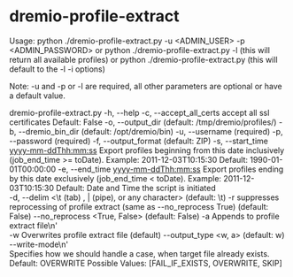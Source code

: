 # dremio-profile-extract

Usage:
python ./dremio-profile-extract.py -u <ADMIN_USER> -p <ADMIN_PASSWORD>
or
python ./dremio-profile-extract.py -l  (this will return all available profiles)
or
python ./dremio-profile-extract.py     (this will default to the -l -i options)


Note: -u and -p or -l are required, all other parameters are optional or have a default value.

dremio-profile-extract.py <options below>
   -h, --help
   -c, --accept_all_certs
       accept all ssl certificates
       Default: False
   -o, --output_dir <profile output dir> (default: /tmp/dremio/profiles/)
   -b, --dremio_bin_dir <Dremio bin directory> (default: /opt/dremio/bin)
   -u, --username <admin username> (required)
   -p, --password <admin password> (required)
   -f, --output_format <ZIP or JSON> (default: ZIP)
   -s, --start_time <yyyy-mm-ddThh:mm:ss>
       Export profiles beginning from this date inclusively (job_end_time >=
       toDate).
       Example: 2011-12-03T10:15:30
       Default: 1990-01-01T00:00:00
   -e, --end_time <yyyy-mm-ddThh:mm:ss>
       Export profiles ending by this date exclusively (job_end_time <
       toDate).
       Example: 2011-12-03T10:15:30
       Default: Date and Time the script is initiated           
   -d, --delim  <\\t (tab) , | (pipe), or any character> (default: \\t)
   -r  suppresses reprocessing of profile extract (same as --no_reprocess True)  (default: False)
   --no_reprocess <True, False> (default: False)
   -a  Appends to profile extract file\n' \
   -w  Overwrites profile extract file (default)
   --output_type <w, a> (default: w)
   --write-mode\n' \
     Specifies how we should handle a case, when target file already exists.
     Default: OVERWRITE Possible Values: [FAIL_IF_EXISTS, OVERWRITE, SKIP]
